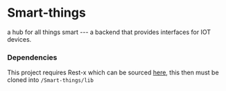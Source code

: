 # Smart-things
a hub for all things smart --- a backend that provides interfaces for IOT devices.


### Dependencies
This project requires Rest-x which can be sourced [here](https://github.com/EyneQ/Rest-x), this then must be cloned into `/Smart-things/lib`